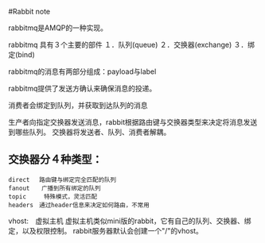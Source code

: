 #Rabbit note

rabbitmq是AMQP的一种实现。

rabbitmq 具有３个主要的部件
１．队列(queue)
２．交换器(exchange)
３．绑定(bind)

rabbitmq的消息有两部分组成：payload与label

rabbitmq提供了发送方确认来确保消息的投递。

消费者会绑定到队列，并获取到达队列的消息

生产者向指定交换器发送消息，rabbit根据路由键与交换器类型来决定将消息发送到哪些队列。
交换器将发送者、队列、消费者解耦。


交换器分４种类型：
---
	direct 　路由键与绑定完全匹配的队列
    fanout　　广播到所有绑定的队列
    topic　　　特殊模式，灵活匹配
    headers　通过header信息来决定如何路由，不常用


vhost:　虚拟主机
	虚拟主机类似mini版的rabbit，它有自己的队列、交换器、绑定，以及权限控制。
    rabbit服务器默认会创建一个"/"的vhost。

